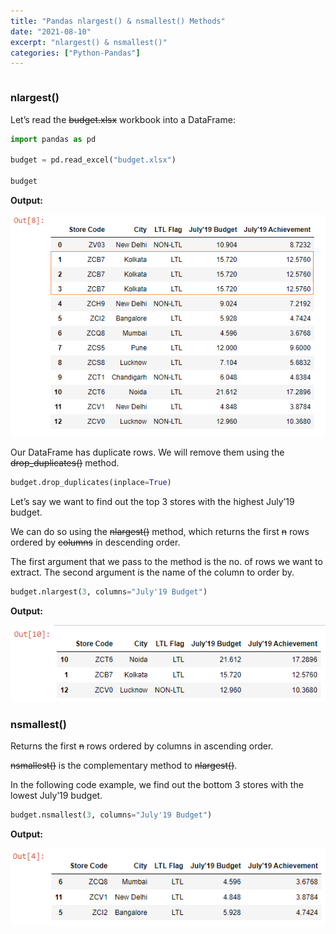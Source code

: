 ```yaml
---
title: "Pandas nlargest() & nsmallest() Methods"
date: "2021-08-10"
excerpt: "nlargest() & nsmallest()"
categories: ["Python-Pandas"]
---
```


```toc

```

### nlargest()

Let’s read the ~~budget.xlsx~~ workbook into a DataFrame:

```py {numberLines}
import pandas as pd

budget = pd.read_excel("budget.xlsx")

budget
```

**Output:**

![Budget](../images/pandasHighLow/budget.png)

Our DataFrame has duplicate rows. We will remove them using the ~~drop_duplicates()~~ method.

```py {numberLines}
budget.drop_duplicates(inplace=True)
```

Let’s say we want to find out the top 3 stores with the highest July’19 budget.

We can do so using the ~~nlargest()~~ method, which returns the first ~~n~~ rows ordered by ~~columns~~ in descending order.

The first argument that we pass to the method is the no. of rows we want to extract. The second argument is the name of the column to order by.

```py {numberLines}
budget.nlargest(3, columns="July'19 Budget")
```

**Output:**

![nlargest](../images/pandasHighLow/nlargest.png)

### nsmallest()

Returns the first ~~n~~ rows ordered by columns in ascending order.

~~nsmallest()~~ is the complementary method to ~~nlargest()~~.

In the following code example, we find out the bottom 3 stores with the lowest July’19 budget.

```py {numberLines}
budget.nsmallest(3, columns="July'19 Budget")
```

**Output:**

![nsmallest](../images/pandasHighLow/nSmallest.png)
